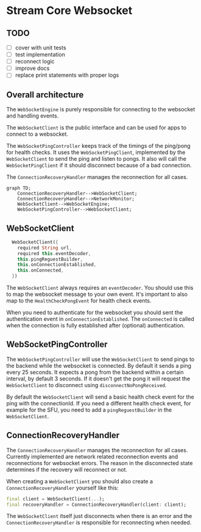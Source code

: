 # Stream Core Websocket

## TODO
- [ ] cover with unit tests
- [ ] test implementation
- [ ] reconnect logic
- [ ] improve docs
- [ ] replace print statements with proper logs

## Overall architecture

The `WebSocketEngine` is purely responsible for connecting to the websocket and handling events.

The `WebSocketClient` is the public interface and can be used for apps to connect to a websocket.

The `WebSocketPingController` keeps track of the timings of the ping/pong for health checks. 
It uses the `WebSocketPingClient`, implemented by the `WebSocketClient` to send the ping and listen to pongs. 
It also will call the `WebSocketPingClient` if it should disconnect because of a bad connection.

The `ConnectionRecoveryHandler` manages the reconnection for all cases. 



```mermaid
graph TD;
    ConnectionRecoveryHandler-->WebSocketClient;
    ConnectionRecoveryHandler-->NetworkMonitor;
    WebSocketClient-->WebSocketEngine;
    WebSocketPingController-->WebSocketClient;
```

## WebSocketClient
```dart
  WebSocketClient({
    required String url,
    required this.eventDecoder,
    this.pingReguestBuilder,
    this.onConnectionEstablished,
    this.onConnected,
  }) 
```
The `WebSocketClient` always requires an `eventDecoder`. You should use this to map the websocket message to your own event.
It's important to also map to the `HealthCheckPongEvent` for health check events.


When you need to authenticate for the websocket you should sent the authentication event in `onConnectionEstablished`.
The `onConnected` is called when the connection is fully established after (optional) authentication.

## WebSocketPingController

The `WebSocketPingController` will use the `WebSocketClient` to send pings to the backend while the websocket is connected. By default it sends a ping every 25 seconds. It expects a pong from the backend within a certain interval, by default 3 seconds. If it doesn't get the pong it will request the `WebSocketClient` to disconnect using `disconnectNoPongReceived`.

By default the `WebSocketClient` will send a basic health check event for the ping with the connectionId. If you need a different health check event, for example for the SFU, you need to add a `pingReguestBuilder` in the `WebSocketClient`.

## ConnectionRecoveryHandler

The `ConnectionRecoveryHandler` manages the reconnection for all cases. Currently implemented are network related reconnection events 
and reconnections for websocket errors. The reason in the disconnected state determines if the recovery will reconnect or not.

When creating a `WebSocketClient` you should also create a  `ConnectionRecoveryHandler` yourself like this:

```dart
final client = WebSocketClient(...);
final recoveryHandler = ConnectionRecoveryHandler(client: client);
```

The `WebSocketClient` itself just disconnects when there is an error and the `ConnectionRecoveryHandler` is responsible for reconnecting when needed.